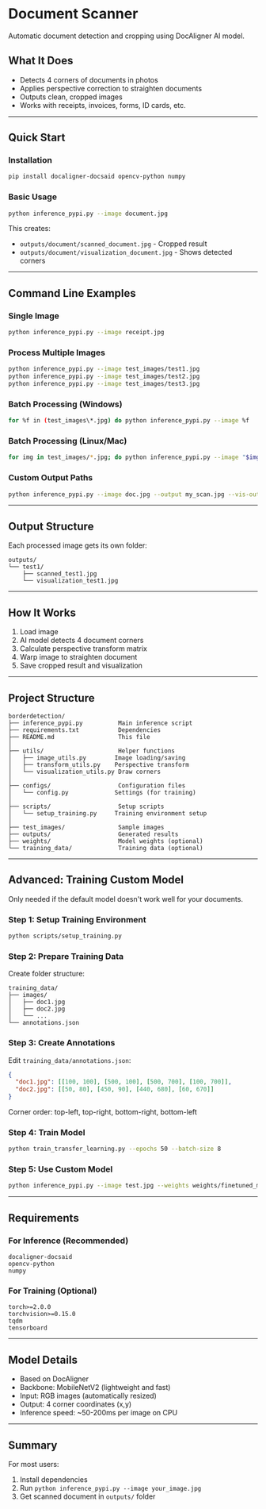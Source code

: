 # Document Scanner

Automatic document detection and cropping using DocAligner AI model.

## What It Does

- Detects 4 corners of documents in photos
- Applies perspective correction to straighten documents
- Outputs clean, cropped images
- Works with receipts, invoices, forms, ID cards, etc.

---

## Quick Start

### Installation

```bash
pip install docaligner-docsaid opencv-python numpy
```

### Basic Usage

```bash
python inference_pypi.py --image document.jpg
```

This creates:
- `outputs/document/scanned_document.jpg` - Cropped result
- `outputs/document/visualization_document.jpg` - Shows detected corners

---

## Command Line Examples

### Single Image
```bash
python inference_pypi.py --image receipt.jpg
```

### Process Multiple Images
```bash
python inference_pypi.py --image test_images/test1.jpg
python inference_pypi.py --image test_images/test2.jpg
python inference_pypi.py --image test_images/test3.jpg
```

### Batch Processing (Windows)
```bash
for %f in (test_images\*.jpg) do python inference_pypi.py --image %f
```

### Batch Processing (Linux/Mac)
```bash
for img in test_images/*.jpg; do python inference_pypi.py --image "$img"; done
```

### Custom Output Paths
```bash
python inference_pypi.py --image doc.jpg --output my_scan.jpg --vis-output my_vis.jpg
```

---

## Output Structure

Each processed image gets its own folder:

```
outputs/
└── test1/
    ├── scanned_test1.jpg
    └── visualization_test1.jpg
```

---

## How It Works

1. Load image
2. AI model detects 4 document corners
3. Calculate perspective transform matrix
4. Warp image to straighten document
5. Save cropped result and visualization

---

## Project Structure

```
borderdetection/
├── inference_pypi.py          Main inference script
├── requirements.txt           Dependencies
├── README.md                  This file
│
├── utils/                     Helper functions
│   ├── image_utils.py        Image loading/saving
│   ├── transform_utils.py    Perspective transform
│   └── visualization_utils.py Draw corners
│
├── configs/                   Configuration files
│   └── config.py             Settings (for training)
│
├── scripts/                   Setup scripts
│   └── setup_training.py     Training environment setup
│
├── test_images/               Sample images
├── outputs/                   Generated results
├── weights/                   Model weights (optional)
└── training_data/             Training data (optional)
```

---

## Advanced: Training Custom Model

Only needed if the default model doesn't work well for your documents.

### Step 1: Setup Training Environment
```bash
python scripts/setup_training.py
```

### Step 2: Prepare Training Data

Create folder structure:
```
training_data/
├── images/
│   ├── doc1.jpg
│   ├── doc2.jpg
│   └── ...
└── annotations.json
```

### Step 3: Create Annotations

Edit `training_data/annotations.json`:
```json
{
  "doc1.jpg": [[100, 100], [500, 100], [500, 700], [100, 700]],
  "doc2.jpg": [[50, 80], [450, 90], [440, 680], [60, 670]]
}
```

Corner order: top-left, top-right, bottom-right, bottom-left

### Step 4: Train Model
```bash
python train_transfer_learning.py --epochs 50 --batch-size 8
```

### Step 5: Use Custom Model
```bash
python inference_pypi.py --image test.jpg --weights weights/finetuned_model.pth
```

---

## Requirements

### For Inference (Recommended)
```
docaligner-docsaid
opencv-python
numpy
```

### For Training (Optional)
```
torch>=2.0.0
torchvision>=0.15.0
tqdm
tensorboard
```

---


## Model Details

- Based on DocAligner
- Backbone: MobileNetV2 (lightweight and fast)
- Input: RGB images (automatically resized)
- Output: 4 corner coordinates (x,y)
- Inference speed: ~50-200ms per image on CPU

---

## Summary

For most users:
1. Install dependencies
2. Run `python inference_pypi.py --image your_image.jpg`
3. Get scanned document in `outputs/` folder

